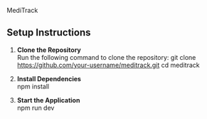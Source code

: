 MediTrack
## Setup Instructions

1. **Clone the Repository**  
   Run the following command to clone the repository:
   git clone https://github.com/your-username/meditrack.git
   cd meditrack

2. **Install Dependencies**  
    npm install

3. **Start the Application**  
    npm run dev

